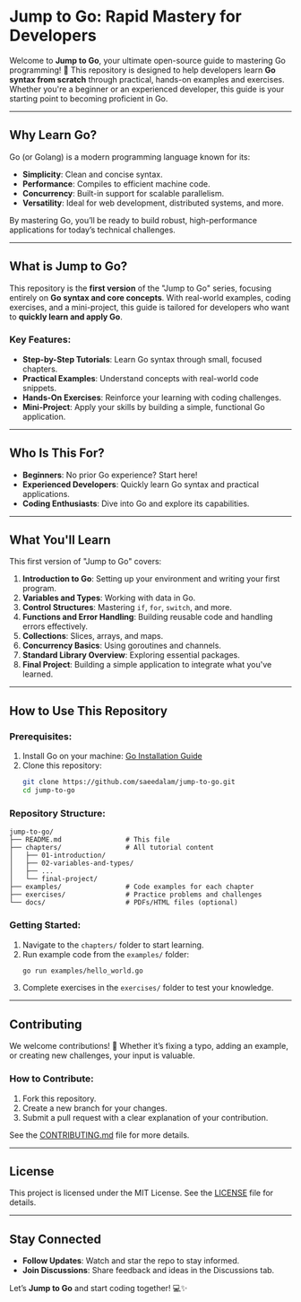 # **Jump to Go: Rapid Mastery for Developers**

Welcome to **Jump to Go**, your ultimate open-source guide to mastering Go programming! 🚀 This repository is designed to help developers learn **Go syntax from scratch** through practical, hands-on examples and exercises. Whether you're a beginner or an experienced developer, this guide is your starting point to becoming proficient in Go.

---

## **Why Learn Go?**

Go (or Golang) is a modern programming language known for its:

- **Simplicity**: Clean and concise syntax.
- **Performance**: Compiles to efficient machine code.
- **Concurrency**: Built-in support for scalable parallelism.
- **Versatility**: Ideal for web development, distributed systems, and more.

By mastering Go, you’ll be ready to build robust, high-performance applications for today’s technical challenges.

---

## **What is Jump to Go?**

This repository is the **first version** of the "Jump to Go" series, focusing entirely on **Go syntax and core concepts**. With real-world examples, coding exercises, and a mini-project, this guide is tailored for developers who want to **quickly learn and apply Go**.

### Key Features:

- **Step-by-Step Tutorials**: Learn Go syntax through small, focused chapters.
- **Practical Examples**: Understand concepts with real-world code snippets.
- **Hands-On Exercises**: Reinforce your learning with coding challenges.
- **Mini-Project**: Apply your skills by building a simple, functional Go application.

---

## **Who Is This For?**

- **Beginners**: No prior Go experience? Start here!
- **Experienced Developers**: Quickly learn Go syntax and practical applications.
- **Coding Enthusiasts**: Dive into Go and explore its capabilities.

---

## **What You'll Learn**

This first version of "Jump to Go" covers:

1. **Introduction to Go**: Setting up your environment and writing your first program.
2. **Variables and Types**: Working with data in Go.
3. **Control Structures**: Mastering `if`, `for`, `switch`, and more.
4. **Functions and Error Handling**: Building reusable code and handling errors effectively.
5. **Collections**: Slices, arrays, and maps.
6. **Concurrency Basics**: Using goroutines and channels.
7. **Standard Library Overview**: Exploring essential packages.
8. **Final Project**: Building a simple application to integrate what you've learned.

---

## **How to Use This Repository**

### Prerequisites:

1. Install Go on your machine: [Go Installation Guide](https://golang.org/doc/install)
2. Clone this repository:
   ```bash
   git clone https://github.com/saeedalam/jump-to-go.git
   cd jump-to-go
   ```

### Repository Structure:

```plaintext
jump-to-go/
├── README.md                # This file
├── chapters/                # All tutorial content
│   ├── 01-introduction/
│   ├── 02-variables-and-types/
│   ├── ...
│   └── final-project/
├── examples/                # Code examples for each chapter
├── exercises/               # Practice problems and challenges
└── docs/                    # PDFs/HTML files (optional)
```

### Getting Started:

1. Navigate to the `chapters/` folder to start learning.
2. Run example code from the `examples/` folder:
   ```bash
   go run examples/hello_world.go
   ```
3. Complete exercises in the `exercises/` folder to test your knowledge.

---

## **Contributing**

We welcome contributions! 🚀 Whether it’s fixing a typo, adding an example, or creating new challenges, your input is valuable.

### How to Contribute:

1. Fork this repository.
2. Create a new branch for your changes.
3. Submit a pull request with a clear explanation of your contribution.

See the [CONTRIBUTING.md](./CONTRIBUTING.md) file for more details.

---

## **License**

This project is licensed under the MIT License. See the [LICENSE](./LICENSE) file for details.

---

## **Stay Connected**

- **Follow Updates**: Watch and star the repo to stay informed.
- **Join Discussions**: Share feedback and ideas in the Discussions tab.

Let’s **Jump to Go** and start coding together! 💻✨
